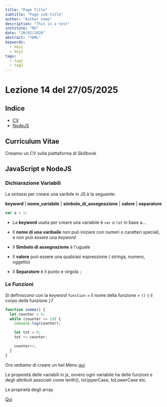 ```yaml
---
title: "Page Title"
subtitle: "Page sub-title"
author: "Author name"
description: "This is a test"
institute: "MU"
date: "20/02/2020"
abstract: "YAML"
keywords:
  - key1
  - key2
tags:
  - tag1
  - tag2
---
```


# Lezione 14 del 27/05/2025

## Indice

- [CV](#curriculum-vitae)
- [NodeJS](#nodejs)

## Curriculum Vitae

Creiamo un CV sulla piattaforma di Skillbook

## JavaScript e NodeJS

### Dichiarazione Variabili

La sintassi per creare una varibile in JS è la seguente:

**keyword** | **nome_variabile** | **simbolo_di_assegnazione** | **valore** | **separatore**

```js
var a = 1;
```

- La **keyword** usata per creare una variabile è `var` o `let` in base a...

- Il **nome di una varibaile** non può iniziare con numeri o caratteri speciali, e non può essere una _keyword_

- Il **Simbolo di assegnazione** è l'uguale

- Il **valore** può essere una qualsiasi espressione ( stringa, numero, oggetto)

- Il **Separatore** è il punto e virgola `;`

### Le Funzioni

Si definiscono con la _keyword_ `function` + il nome della funzione + `()` `{` il corpo della funzione `}`7

```javascript
function somma() {
  let counter = 0;
  while (counter <= 10) {
    console.log(counter);

    let tot = 0;
    tot += counter;

    counter++;
  }
}
```

Ora vediamo di creare un bel Menu [qui](PrimoApproccio.js)

Le propeietà delle variabili in js, ovvero ogni variabile ha delle funzioni e degli attributi associati come lenth(), toUpperCase, toLowerCase etc.

Le proprietà degli array

[Qui](altro.js)
